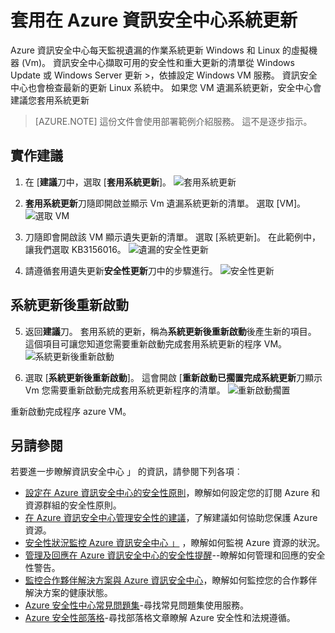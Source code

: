 <properties
   pageTitle="套用在 Azure 資訊安全中心系統更新 |Microsoft Azure"
   description="這份文件會顯示如何實作 Azure 資訊安全中心建議**套用系統更新**並**重新啟動後系統更新**。"
   services="security-center"
   documentationCenter="na"
   authors="TerryLanfear"
   manager="MBaldwin"
   editor=""/>

<tags
   ms.service="security-center"
   ms.devlang="na"
   ms.topic="article"
   ms.tgt_pltfrm="na"
   ms.workload="na"
   ms.date="07/29/2016"
   ms.author="terrylan"/>

# <a name="apply-system-updates-in-azure-security-center"></a>套用在 Azure 資訊安全中心系統更新

Azure 資訊安全中心每天監視遺漏的作業系統更新 Windows 和 Linux 的虛擬機器 (Vm)。 資訊安全中心擷取可用的安全性和重大更新的清單從 Windows Update 或 Windows Server 更新 >，依據設定 Windows VM 服務。  資訊安全中心也會檢查最新的更新 Linux 系統中。 如果您 VM 遺漏系統更新，安全中心會建議您套用系統更新

> [AZURE.NOTE] 這份文件會使用部署範例介紹服務。  這不是逐步指示。

## <a name="implement-the-recommendation"></a>實作建議

1. 在 [**建議**刀中，選取 [**套用系統更新**]。
![套用系統更新][1]

2. **套用系統更新**刀隨即開啟並顯示 Vm 遺漏系統更新的清單。 選取 [VM]。
![選取 VM][2]

3. 刀隨即會開啟該 VM 顯示遺失更新的清單。 選取 [系統更新]。 在此範例中，讓我們選取 KB3156016。
![遺漏的安全性更新][3]

4. 請遵循套用遺失更新**安全性更新**刀中的步驟進行。
![安全性更新][4]

## <a name="reboot-after-system-updates"></a>系統更新後重新啟動

5. 返回**建議**刀。 套用系統的更新，稱為**系統更新後重新啟動**後產生新的項目。 這個項目可讓您知道您需要重新啟動完成套用系統更新的程序 VM。
![系統更新後重新啟動][5]

6. 選取 [**系統更新後重新啟動**]。 這會開啟 [**重新啟動已擱置完成系統更新**刀顯示 Vm 您需要重新啟動完成套用系統更新程序的清單。
![重新啟動擱置][6]

重新啟動完成程序 azure VM。

## <a name="see-also"></a>另請參閱

若要進一步瞭解資訊安全中心 」 的資訊，請參閱下列各項︰

- [設定在 Azure 資訊安全中心的安全性原則](security-center-policies.md)，瞭解如何設定您的訂閱 Azure 和資源群組的安全性原則。
- [在 Azure 資訊安全中心管理安全性的建議](security-center-recommendations.md)，了解建議如何協助您保護 Azure 資源。
- [安全性狀況監控 Azure 資訊安全中心 」](security-center-monitoring.md) ，瞭解如何監視 Azure 資源的狀況。
- [管理及回應在 Azure 資訊安全中心的安全性提醒](security-center-managing-and-responding-alerts.md)--瞭解如何管理和回應的安全性警告。
- [監控合作夥伴解決方案與 Azure 資訊安全中心](security-center-partner-solutions.md)，瞭解如何監控您的合作夥伴解決方案的健康狀態。
- [Azure 安全性中心常見問題集](security-center-faq.md)-尋找常見問題集使用服務。
- [Azure 安全性部落格](http://blogs.msdn.com/b/azuresecurity/)-尋找部落格文章瞭解 Azure 安全性和法規遵循。

<!--Image references-->
[1]: ./media/security-center-apply-system-updates/recommendation.png
[2]:./media/security-center-apply-system-updates/select-vm.png
[3]: ./media/security-center-apply-system-updates/missing-security-updates.png
[4]: ./media/security-center-apply-system-updates/security-update.png
[5]: ./media/security-center-apply-system-updates/reboot-after-system-updates.png
[6]: ./media/security-center-apply-system-updates/restart-pending.png
